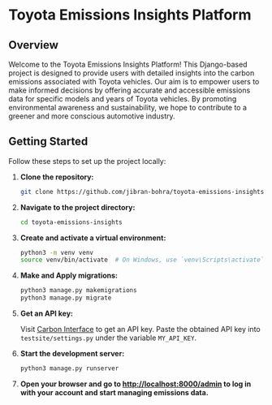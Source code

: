 # Toyota Emissions Insights Platform

## Overview

Welcome to the Toyota Emissions Insights Platform! This Django-based project is designed to provide users with detailed insights into the carbon emissions associated with Toyota vehicles. Our aim is to empower users to make informed decisions by offering accurate and accessible emissions data for specific models and years of Toyota vehicles. By promoting environmental awareness and sustainability, we hope to contribute to a greener and more conscious automotive industry.

## Getting Started

Follow these steps to set up the project locally:

1. **Clone the repository:**

    ```bash
    git clone https://github.com/jibran-bohra/toyota-emissions-insights.git
    ```

2. **Navigate to the project directory:**

    ```bash
    cd toyota-emissions-insights
    ```

3. **Create and activate a virtual environment:**

    ```bash
    python3 -m venv venv
    source venv/bin/activate  # On Windows, use `venv\Scripts\activate`
    ```

4. **Make and Apply migrations:**

    ```bash
    python3 manage.py makemigrations
    python3 manage.py migrate
    ```

5. **Get an API key:**

   Visit [Carbon Interface](https://www.carboninterface.com/users/sign_up) to get an API key. Paste the obtained API key into `testsite/settings.py` under the variable `MY_API_KEY`.

6. **Start the development server:**

    ```bash
    python3 manage.py runserver
    ```

7. **Open your browser and go to [http://localhost:8000/admin](http://localhost:8000/admin) to log in with your account and start managing emissions data.**

